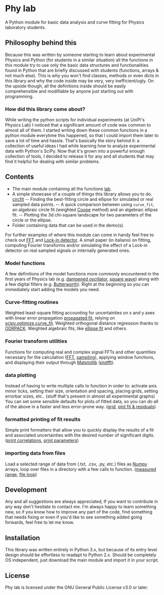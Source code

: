 # Phy lab
A Python module for basic data analysis and curve fitting for Physics laboratory students.

## Philosophy behind this
Because this was written by someone starting to learn about experimental Physics
and Python (for students in a similar situation) all the functions in this module
try to use only the basic data structures and functionalities found in Python
that are briefly discussed with students (functions, arrays & not much else).
This is why you won't find classes, methods or even dicts in this library
and why the code inside may be very, very inefficient/ugly.
On the upside though, all the definitions inside should be easily comprehensible
and modifiable by anyone just starting out with programming.

### How did this library come about?
While writing the python scripts for individual experiments (at UniPi's Physics Lab)
I noticed that a significant amount of code was common to almost all of them.
I started writing down these common functions in a python module everytime this
happened, so that I could import them later to save a lot of time and hassle.
That's basically the story behind it: a collection of useful ideas I had while
learning how to analyze experimental data with Python's SciPy.
Now that it's grown into a powerful enough collection of tools, I decided to
release it for any and all students that may find it helpful for dealing
with similar problems.

## Contents
- The main module containing all the functions [lab](/lab.py).
- A simple showcase of a couple of things this library allows you to do. [circfit](/circfit.py)
-- Finding the best-fitting circle and ellipse for simulated or real sampled data points.
-- A quick comparison between using `curve_fit`, an algebraic circle fit (weighted [Coope] method) and an algebraic ellipse fit.
-- Plotting the 3d chi-square landscape for two parameters of the circle or the ellipse.
- Folder containing data that can be used in the demo(s).

For further examples of where this module can come in handy feel free to check
out [FFT] and [Lock-in detector]. A small paper (in italiano) on fitting,
computing Fourier transforms and/or simulating the effect of a Lock-in detector
on real sampled signals or internally generated ones.

### Model functions
A few definitions of the model functions more commonly encountered in the first
years of Physics lab (e.g. [dampened oscillator](/lab.py#L28), [square wave](/lab.py#L36))
along with a few digital filters (e.g. [Butterworth](/lab.py#L69)).
Right at the beginning so you can immediately start adding the models you need.

### Curve-fitting routines
Weighted least-square fitting accounting for uncertainties on x and y axes
with linear error propagation [propagated fit](/lab.py#L244), relying on
[scipy.optimize.curve_fit].
Weighted orthogonal distance regression thanks to [ODRPACK].
Weighted algebraic fits, like [ellipse fit](/lab.py#L354) and others.

### Fourier transform utilities
Functions for computing real and complex signal FFTs and other
quantities necessary for the calculation ([FFT](/lab.py#L431), [sampling](/lab.py#L512)),
applying window functions, and displaying their output through [Matplotlib]
([plotfft](/lab.py#L468)).

### data plotting
Instead of having to write multiple calls to function in order to:
activate axis minor ticks, setting their size, orientation and spacing,
placing grids, setting errorbar sizes, etc.. (stuff that's present in
almost all experimental graphs)
You can set some sensible defaults for plots of fitted data, so you can
do all of the above in a faster and less error-prone way.
([grid](/lab.py#L206), [plot fit &  residuals](/lab.py#L405))

### formatted printing of fit results
Simple print formatters that allow you to quickly display the results
of a fit and associated uncertainties with the desired number of significant
digits. ([print correlations](/lab.py#L156), [print parameters](/lab.py#L163))

### importing data from files
Load a selected range of data from (.txt, .csv, .py, etc.) files as [Numpy]
arrays, loop over files in a directory with a few calls to function.
([measured range](/lab.py#L506), [file loop](/lab.py#L533))

## Development
Any and all suggestions are always appreciated, If you want to contribute
in any way don't hesitate to contact me. I'm always happy to learn something
new, so if you know how to improve any part of the code, find something
that needs fixing or even if you'd like to see something added going forwards,
feel free to let me know.

## Installation
This library was written entirely in Python 3.x, but because of its entry
level design should be effortless to readapt to Python 2.x.
Should be completely OS independent, just download the main module
and import it in your script.

## License
Phy lab is licensed under the GNU General Public License v3.0 or later.

[//]: # (These are reference links used in the body of this note and get
stripped out when the markdown processor does its job. There is no need
to format nicely because it shouldn't be seen.
See - http://stackoverflow.com/questions/4823468/store-comments-in-markdown-syntax)

   [FFT]: <https://github.com/BernardoTomelleri/FFT/blob/master/fft_plot.py>
   [Lock-in detector]: <https://github.com/BernardoTomelleri/FFT/blob/master/lockin.py>
   [coope]: <https://ir.canterbury.ac.nz/bitstream/handle/10092/11104/coope_report_no69_1992.pdf?sequence=1&isAllowed=y>
   [SciPy]: <https://www.scipy.org/>   
   [NumPy]: <https://numpy.org/>
   [Matplotlib]: <https://matplotlib.org/stable/index.html>
   [ODRPACK]: <https://docs.scipy.org/doc/external/odrpack_guide.pdf>
   [scipy.optimize.curve_fit]: <https://docs.scipy.org/doc/scipy/reference/generated/scipy.optimize.curve_fit.html>